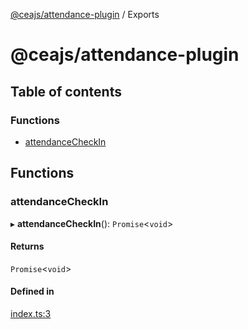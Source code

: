 [@ceajs/attendance-plugin](README.md) / Exports

# @ceajs/attendance-plugin

## Table of contents

### Functions

- [attendanceCheckIn](modules.md#attendancecheckin)

## Functions

### attendanceCheckIn

▸ **attendanceCheckIn**(): `Promise`<`void`\>

#### Returns

`Promise`<`void`\>

#### Defined in

[index.ts:3](https://github.com/ceajs/cea/blob/6e33125/src/plugins/attendance/src/index.ts#L3)
